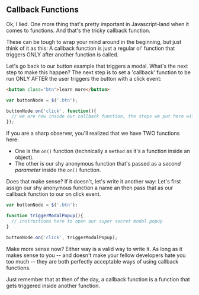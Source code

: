## Callback Functions
Ok, I lied. One more thing that's pretty important in Javascript-land when it comes to functions. And that's the tricky callback function. 

These can be tough to wrap your mind around in the beginning, but just think of it as this: A callback function is just a regular ol' function that triggers ONLY after another function is called.

Let's go back to our button example that triggers a modal. What's the next step to make this happen? The next step is to set a 'callback' function to be run ONLY AFTER the user triggers the button with a click event:

~~~html
<button class="btn">learn more</button>
~~~

~~~~js
var buttonNode = $('.btn');

buttonNode.on('click', function(){
  // we are now inside our callback function, the steps we put here will run AFTER the user clicks on the button
});
~~~~

If you are a sharp observer, you'll realized that we have TWO functions here:
  - One is the `on()` function (technically a `method` as it's a function inside an object).
  - The other is our shy anonymous function that's passed as a *second parameter* inside the `on()` function.

Does that make sense? If it doesn't, let's write it another way: Let's first assign our shy anonymous function a name an then pass that as our callback function to our on click event.

~~~js
var buttonNode = $('.btn');

function triggerModalPopup(){
  // instructions here to open our super secret modal popup
}

buttonNode.on('click', triggerModalPopup);
~~~

Make more sense now? Either way is a valid way to write it. As long as it makes sense to you  -- and doesn't make your fellow developers hate you too much -- they are both perfectly acceptable ways of using callback functions.

Just remember that at then of the day, a callback function is a function that gets triggered inside another function.